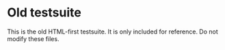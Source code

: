 # Old testsuite

This is the old HTML-first testsuite.
It is only included for reference.
Do not modify these files.